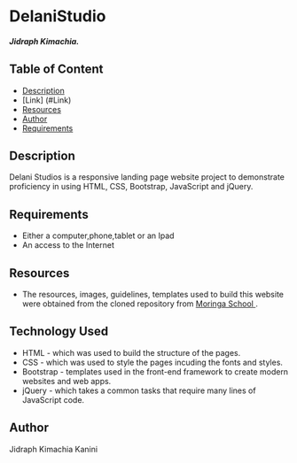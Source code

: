 # DelaniStudio
 
 ##### Jidraph Kimachia.
 
 ## Table of Content
 
 + [Description](#description)
 + [Link] (#Link)
 + [Resources](#resources)
 + [Author](#author)
 + [Requirements](#requirements)
 
 ## Description
 <p>Delani Studios is a responsive landing page website project to demonstrate proficiency in using HTML, CSS, Bootstrap, JavaScript and jQuery.</p>
 
 ## Requirements
 
 * Either a computer,phone,tablet or an Ipad
 * An access to the Internet
 
 ## Resources
* The resources, images, guidelines, templates used to build this website were obtained from the cloned repository from <a href="https//.www.moringaschool.com"> Moringa School </a>.
 
 ## Technology Used
 * HTML - which was used to build the structure of the pages.
 * CSS - which was used to style the pages incuding the fonts and styles.
 * Bootstrap - templates used in the front-end framework to create modern websites and web apps.
 * jQuery - which takes a  common tasks that require many lines of JavaScript code. 
 
 ## Author
 Jidraph Kimachia Kanini
